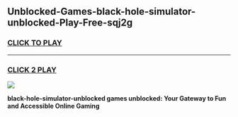 
## Unblocked-Games-black-hole-simulator-unblocked-Play-Free-sqj2g
<h3>
<a href="https://premium76.site?title=black-hole-simulator-unblocked&ref=18A1">CLICK TO PLAY</a></h3>
<hr>

<h3>
<a href="https://premium76.site?title=black-hole-simulator-unblocked&ref=18A1">CLICK 2 PLAY</a>
  
</h3>

<a href="https://premium76.site?title=black-hole-simulator-unblocked&ref=18A1"><img src="https://clearcache.store/games.png"></a>


**black-hole-simulator-unblocked games unblocked: Your Gateway to Fun and Accessible Online Gaming**
